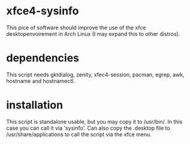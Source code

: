 # xfce4-sysinfo

This pice of software should improve the use of the xfce desktopenvoirement in Arch Linux (I may expand this to other distros).

# dependencies

This script needs gktdialog, zenity, xfec4-session, pacman, egrep, awk, hostname and hostnamectl.


# installation 

This script is standalone usable, but you may copy it to /usr/bin/.
In this case you can call it via 'sysinfo'.
Can also copy the .desktop file to /usr/share/applications to call the script via the xfce menu.
